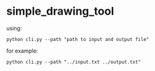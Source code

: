 # simple_drawing_tool
using:
```
python cli.py --path "path to input and output file"
```
for example:
```
python cli.py --path "../input.txt ../output.txt"
```
